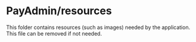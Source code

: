 # PayAdmin/resources

This folder contains resources (such as images) needed by the application. This file can
be removed if not needed.
